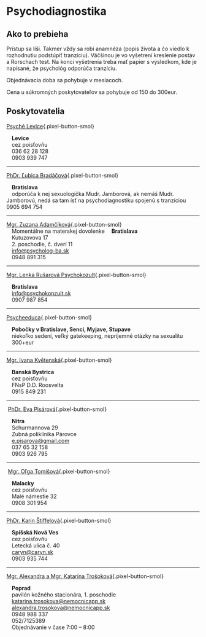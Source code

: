 # Psychodiagnostika

## Ako to prebieha
Prístup sa líši. Takmer vždy sa robí anamnéza (popis života a čo viedlo k rozhodnutiu podstúpiť tranzíciu). Väčšinou je vo vyšetrení kreslenie postáv a Rorschach test. Na konci vyšetrenia treba mať papier s výsledkom, kde je napísané, že psychológ odporúča tranzíciu.
 
Objednávacia doba sa pohybuje v mesiacoch.

Cena u súkromných poskytovateľov sa pohybuje od 150 do 300eur.

## Poskytovatelia

[Psyché Levice](https://www.psychelevice.sk/){.pixel-button-smol}  

&emsp;**Levice**  
&emsp;cez poisťovňu  
&emsp;036 62 28 128  
&emsp;0903 939 747  

* * *

[PhDr. Ľubica Bradáčová](https://www.unb.sk/psychologicka-ambulancia-denny-stacionar-podunajske-biskupice/){.pixel-button-smol}  

&emsp;**Bratislava**  
&emsp;odporúča k nej sexuologička Mudr. Jamborová, ak nemáš Mudr. Jamborovú, nedá sa tam ísť na psychodiagnostiku spojenú s tranzíciou
&emsp;0905 694 754  

* * *

[Mgr. Zuzana Adamčíková](https://psycholog-ba.sk/){.pixel-button-smol}  
&emsp;Momentálne na materskej dovolenke
&emsp;**Bratislava**  
&emsp;Kutuzovova 17  
&emsp;2. poschodie, č. dverí 11  
&emsp;<a>info@psycholog-ba.sk</a>  
&emsp;0948 891 315  

* * *

[Mgr. Lenka Rušarová Psychokozult](https://www.psychokonzult.sk/){.pixel-button-smol}  

&emsp;**Bratislava**  
&emsp;info@psychokonzult.sk  
&emsp;0907 987 854  

* * *

[Psycheeduca](https://www.psycheeduca.sk){.pixel-button-smol}  

&emsp;**Pobočky v Bratislave, Senci, Myjave, Stupave**  
&emsp;niekoľko sedení, veľký gatekeeping, nepríjemné otázky na sexualitu  
&emsp;300+eur  

* * *

[Mgr. Ivana Květenská](https://www.fnspfdr.sk/ikvetenska/){.pixel-button-smol}  

&emsp;**Banská Bystrica**  
&emsp;cez poisťovňu  
&emsp;FNsP D.D. Roosvelta  
&emsp;0915 849 231  

* * *
​
[PhDr. Eva Pisárová](https://www.evapisarova.sk/){.pixel-button-smol}  

&emsp;**Nitra**  
&emsp;Schurmannova 29   
&emsp;Zubná poliklinika Párovce    
&emsp;e.pisarova@gmail.com  
&emsp;037 65 32 158  
&emsp;0903 926 795  

* * *
​
[Mgr. Oľga Tomišová](https://www.zzz.sk/zariadenie/3034-psychologicka-ambulancia-mgr-olga-tomisova){.pixel-button-smol}  

&emsp;**Malacky**  
&emsp;cez poisťovňu  
&emsp;Malé námestie 32  
&emsp;0908 301 954  

* * *

[PhDr. Karin Štiffelová](https://www.caryn.sk/){.pixel-button-smol}  

&emsp;**Spišská Nová Ves**  
&emsp;cez poisťovňu  
&emsp;Letecká ulica č. 40  
&emsp;caryn@caryn.sk  
&emsp;0903 935 744  

* * *

[Mgr. Alexandra a Mgr. Katarína Trošoková](https://www.nemocnicapp.sk/ambulancie-oddelenia/ambulancie/ambulancia-klinickej-psychologie){.pixel-button-smol}  

&emsp;**Poprad**  
&emsp;pavilón kožného stacionára, 1. poschodie  
&emsp;katarina.trosokova@nemocnicapp.sk  
&emsp;alexandra.trosokova@nemocnicapp.sk  
&emsp;0948 988 337  
&emsp;052/7125389  
&emsp;Objednávanie v čase 7:00 – 8:00  
